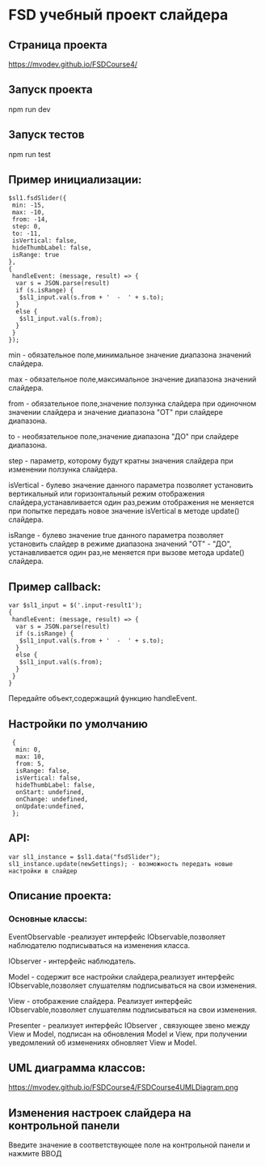# FSD учебный проект слайдера
## Страница проекта
https://mvodev.github.io/FSDCourse4/
## Запуск проекта
npm run dev
## Запуск тестов
npm run test
## Пример инициализации:
```
$sl1.fsdSlider({
 min: -15,
 max: -10,
 from: -14,
 step: 0,
 to: -11,
 isVertical: false,
 hideThumbLabel: false,
 isRange: true
}, 
{
 handleEvent: (message, result) => {
  var s = JSON.parse(result)
  if (s.isRange) {
   $sl1_input.val(s.from + '  -  ' + s.to);
  }
  else {
   $sl1_input.val(s.from);
  }
 }
});
```
min - обязательное поле,минимальное значение диапазона значений слайдера.

max - обязательное поле,максимальное значение диапазона значений слайдера.

from - обязательное поле,значение ползунка слайдера при одиночном значении слайдера
и значение диапазона "ОТ" при слайдере диапазона.

to - необязательное поле,значение диапазона "ДО" при слайдере диапазона.

step - параметр, которому будут кратны значения слайдера при изменении ползунка слайдера.

isVertical - булево значение данного параметра позволяет установить вертикальный или горизонтальный режим отображения слайдера,устанавливается один раз,режим отображения не меняется при попытке передать новое значение isVertical в методе update() слайдера.

isRange - булево значение true данного параметра позволяет установить слайдер в режиме диапазона значений "ОТ" - "ДО", устанавливается один раз,не меняется при вызове метода update() слайдера.

## Пример callback:
```
var $sl1_input = $('.input-result1');
{
 handleEvent: (message, result) => {
  var s = JSON.parse(result)
  if (s.isRange) {
   $sl1_input.val(s.from + '  -  ' + s.to);
  }
  else {
   $sl1_input.val(s.from);
  }
 }
}
```
Передайте объект,содержащий функцию handleEvent.
## Настройки по умолчанию
```
 {
  min: 0,
  max: 10,
  from: 5,
  isRange: false,
  isVertical: false,
  hideThumbLabel: false,
  onStart: undefined,
  onChange: undefined,
  onUpdate:undefined,
 };
 ```
 ## API:
 ```
 var sl1_instance = $sl1.data("fsdSlider");
 sl1_instance.update(newSettings); - возможность передать новые настройки в слайдер
 ```
## Описание проекта:
### Основные классы:
 EventObservable -реализует интерфейс IObservable,позволяет наблюдателю подписываться на изменения класса.

 IObserver - интерфейс наблюдатель.

 Model - содержит все настройки слайдера,реализует интерфейс IObservable,позволяет слушателям подписываться на свои изменения.

 View - отображение слайдера. Реализует интерфейс IObservable,позволяет слушателям подписываться на свои изменения.

 Presenter - реализует интерфейс IObserver , связующее звено между View и Model, подписан на обновления Model и View, при получении уведомлений об изменениях обновляет View и Model.

 ## UML диаграмма классов:
 https://mvodev.github.io/FSDCourse4/FSDCourse4UMLDiagram.png

 ## Изменения настроек слайдера на контрольной панели
 Введите значение в соответствующее поле на контрольной панели и нажмите ВВОД 